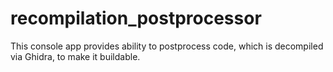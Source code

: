 # recompilation_postprocessor
This console app provides ability to postprocess code, which is decompiled via Ghidra, to make it buildable.
